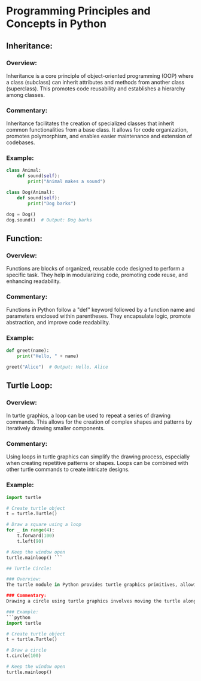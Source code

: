 # Programming Principles and Concepts in Python

## Inheritance:

### Overview:
Inheritance is a core principle of object-oriented programming (OOP) where a class (subclass) can inherit attributes and methods from another class (superclass). This promotes code reusability and establishes a hierarchy among classes.

### Commentary:
Inheritance facilitates the creation of specialized classes that inherit common functionalities from a base class. It allows for code organization, promotes polymorphism, and enables easier maintenance and extension of codebases.

### Example:
```python
class Animal:
    def sound(self):
        print("Animal makes a sound")

class Dog(Animal):
    def sound(self):
        print("Dog barks")

dog = Dog()
dog.sound()  # Output: Dog barks
```
## Function:

### Overview:
Functions are blocks of organized, reusable code designed to perform a specific task. They help in modularizing code, promoting code reuse, and enhancing readability.

### Commentary:
Functions in Python follow a "def" keyword followed by a function name and parameters enclosed within parentheses. They encapsulate logic, promote abstraction, and improve code readability.

### Example:
```python
def greet(name):
    print("Hello, " + name)

greet("Alice")  # Output: Hello, Alice
```
## Turtle Loop:

### Overview:
In turtle graphics, a loop can be used to repeat a series of drawing commands. This allows for the creation of complex shapes and patterns by iteratively drawing smaller components.

### Commentary:
Using loops in turtle graphics can simplify the drawing process, especially when creating repetitive patterns or shapes. Loops can be combined with other turtle commands to create intricate designs.

### Example:
```python
import turtle

# Create turtle object
t = turtle.Turtle()

# Draw a square using a loop
for _ in range(4):
    t.forward(100)
    t.left(90)

# Keep the window open
turtle.mainloop() ```

## Turtle Circle:

### Overview:
The turtle module in Python provides turtle graphics primitives, allowing users to create pictures and shapes by providing them with a virtual canvas. A circle can be drawn using turtle graphics by controlling the turtle's movement and direction.

### Commentary:
Drawing a circle using turtle graphics involves moving the turtle along an arc with a specific radius and angle. By repeating this movement in small steps, a complete circle can be drawn.

### Example:
```python
import turtle

# Create turtle object
t = turtle.Turtle()

# Draw a circle
t.circle(100)

# Keep the window open
turtle.mainloop()
